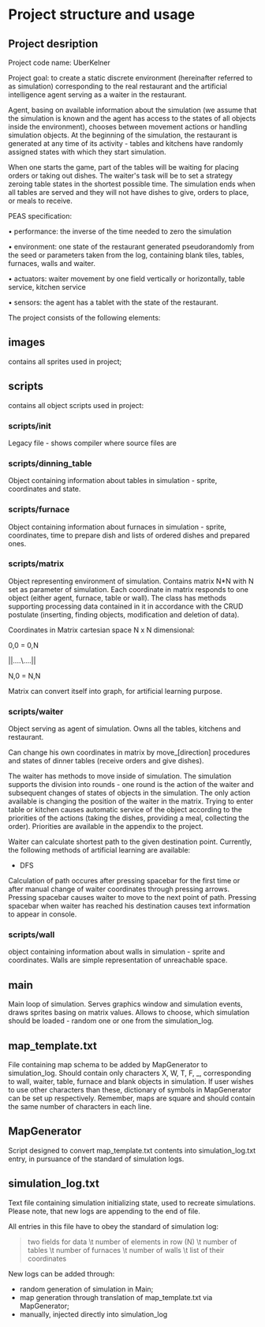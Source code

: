 # Project structure and usage

## Project desription

Project code name: UberKelner

Project goal: to create a static discrete environment (hereinafter referred to as simulation) corresponding to
the real restaurant and the artificial intelligence agent serving as a waiter in the restaurant.

Agent, basing on available information about the simulation (we assume that the simulation is known and the agent has access
to the states of all objects inside the environment), chooses between movement actions or handling simulation objects.
At the beginning of the simulation, the restaurant is generated at any time of its activity - tables and kitchens
have randomly assigned states with which they start simulation. 

When one starts the game, part of the tables will be waiting for placing orders or taking out dishes. 
The waiter's task will be to set a strategy zeroing table states in the shortest possible time. 
The simulation ends when all tables are served and they will not have dishes to give, orders to place, or meals to receive.

PEAS specification:

• performance: the inverse of the time needed to zero the simulation

• environment: one state of the restaurant generated pseudorandomly from the seed or parameters taken from the log,
containing blank tiles, tables, furnaces, walls and waiter.

• actuators: waiter movement by one field vertically or horizontally, table service, kitchen service

• sensors: the agent has a tablet with the state of the restaurant.

The project consists of the following elements:

## images

contains all sprites used in project;

## scripts

contains all object scripts used in project:

### scripts/__init__

Legacy file - shows compiler where source files are

### scripts/dinning_table

Object containing information about tables in simulation - sprite, coordinates and state.

### scripts/furnace

Object containing information about furnaces in simulation - sprite, coordinates, time to prepare dish and lists of ordered dishes and prepared ones.

### scripts/matrix

Object representing environment of simulation. Contains matrix N*N with N set as parameter of simulation. 
Each coordinate in matrix responds to one object (either agent, furnace, table or wall).
The class has methods supporting processing data contained in it in accordance with the CRUD postulate 
(inserting, finding objects, modification and deletion of data).

Coordinates in Matrix cartesian space N x N dimensional:

0,0 = 0,N
 
 ||....\\....||
 
N,0 = N,N

Matrix can convert itself into graph, for artificial learning purpose.

### scripts/waiter

Object serving as agent of simulation. Owns all the tables, kitchens and restaurant.

Can change his own coordinates in matrix by move_[direction] procedures and states of dinner tables (receive orders and give dishes). 

The waiter has methods to move inside of simulation. The simulation supports the division into rounds - 
one round is the action of the waiter and subsequent changes of states of objects in the simulation.
The only action available is changing the position of the waiter in the matrix. 
Trying to enter table or kitchen causes automatic service of the object according to the priorities of the actions 
(taking the dishes, providing a meal, collecting the order). Priorities are available in the appendix to the project.

Waiter can calculate shortest path to the given destination point. 
Currently, the following methods of artificial learning are available:

* DFS

Calculation of path occures after pressing spacebar for the first time or after manual change of waiter coordinates through pressing arrows.
Pressing spacebar causes waiter to move to the next point of path. 
Pressing spacebar when waiter has reached his destination causes text information to appear in console.

### scripts/wall

object containing information about walls in simulation - sprite and coordinates.
Walls are simple representation of unreachable space.

## main

Main loop of simulation. Serves graphics window and simulation events, draws sprites basing on matrix values.
Allows to choose, which simulation should be loaded - random one or one from the simulation_log.

## map_template.txt

File containing map schema to be added by MapGenerator to simulation_log. 
Should contain only characters X, W, T, F, _, corresponding to wall, waiter, table, furnace and blank objects in simulation.
If user wishes to use other characters than these, dictionary of symbols in MapGenerator can be set up respectively.
Remember, maps are square and should contain the same number of characters in each line.

## MapGenerator

Script designed to convert map_template.txt contents into simulation_log.txt entry, in pursuance of the standard of simulation logs.

## simulation_log.txt

Text file containing simulation initializing state, used to recreate simulations.
Please note, that new logs are appending to the end of file.

All entries in this file have to obey the standard of simulation log:
> two fields for data \t number of elements in row (N) \t number of tables \t number of furnaces \t number of walls \t list of their coordinates

New logs can be added through:
* random generation of simulation in Main;
* map generation through translation of map_template.txt via MapGenerator;
* manually, injected directly into simulation_log
